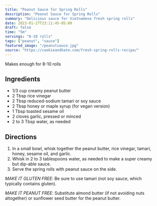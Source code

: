 ```yaml
---
title: "Peanut Sauce for Spring Rolls"
description: "Peanut Sauce for Spring Rolls"
summary: "Delicious sauce for Vietnamese fresh spring rolls"
date: 2023-01-27T23:11:45-05:00
draft: false
time: "5m"
servings: "8-10 rolls"
tags: ["peanut", "sauce"]
featured_image: "/peanutsauce.jpg"
source: "https://cookieandkate.com/fresh-spring-rolls-recipe/"
---
```


Makes enough for 8-10 rolls

## Ingredients

- 1/3 cup creamy peanut butter
- 2 Tbsp rice vinegar
- 2 Tbsp reduced-sodium tamari or soy sauce
- 2 Tbsp honey or maple syrup (for vegan version)
- 1 Tbsp toasted sesame oil
- 2 cloves garlic, pressed or minced
- 2 to 3 Tbsp water, as needed

## Directions

1. In a small bowl, whisk together the peanut butter, rice vinegar, tamari, honey, sesame oil, and garlic.
2. Whisk in 2 to 3 tablespoons water, as needed to make a super creamy but dip-able sauce.
3. Serve the spring rolls with peanut sauce on the side.

*MAKE IT GLUTEN FREE*: Be sure to use tamari (not soy sauce, which typically contains gluten).

*MAKE IT PEANUT FREE*: Substitute almond butter (if not avoiding nuts altogether) or sunflower seed butter for the peanut butter.
